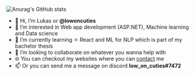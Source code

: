 ![Anurag's GitHub stats](https://github-readme-stats.vercel.app/api?username=lowoncuties&theme=radical&hide=prs,contribs&show_icons=true&count_private=true&include_all_commits=true) <br>




- 👋 Hi, I’m Lukas or <b>@lowoncuties</b>
- 👀 I’m interested in Web app development (ASP.NET), Machine learning and Data science
- 🌱 I’m currently learning ⚛ React and ML for NLP which is part of my bachelor thesis
- 💞️ I’m looking to collaborate on whatever you wanna help with
- 🌐 You can checkout my websites where you can [contact](https://lowoncuties.github.io/) me
- 📫 Or you can send me a message on discord <b> low_on_cuties#7472 </b>
<br>

<!---
FL3KS4/FL3KS4 is a ✨ special ✨ repository because its `README.md` (this file) appears on your GitHub profile.
You can click the Preview link to take a look at your changes.
--->
